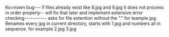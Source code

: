 
Ko=nown bug--- if files already exist like 8.jpg and 9.jpg it does not process in order properly-- will fix that later and implement extensive error checking-----------
asks for file extention without the "."  for teample jpg.  Renames every jpg in current directory, starts with 1.jpg and numbers all in sequence. for example 2.jpg 3.jpg
